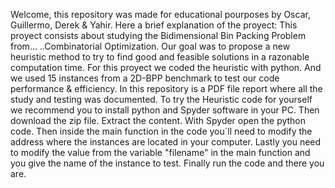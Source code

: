 Welcome, this repository was made for educational pourposes by Oscar, Guillermo, Derek & Yahir.
Here a brief explanation of the proyect:
This proyect consists about studying the Bidimensional Bin Packing Problem from... 
..Combinatorial Optimization.
Our goal was to propose a new heuristic method to try to find good and feasible solutions in a 
razonable computation time.
For this proyect we coded the heuristic with python.
And we used 15 instances from a 2D-BPP benchmark to test our code performance & efficiency.
In this repository is a PDF file report where all the study and testing was documented.
To try the Heuristic code for yourself we recommend you to install python and Spyder software
in your PC.
Then download the zip file.
Extract the content.
With Spyder open the python code.
Then inside the main function in the code you´ll need to modify the address where the instances
are located in your computer.
Lastly you need to modify the value from the variable "filename" in the main function 
and you give the name of the instance to test.
Finally run the code and there you are.

